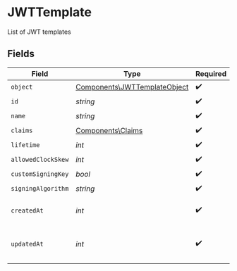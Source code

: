 # JWTTemplate

List of JWT templates


## Fields

| Field                                                                        | Type                                                                         | Required                                                                     | Description                                                                  |
| ---------------------------------------------------------------------------- | ---------------------------------------------------------------------------- | ---------------------------------------------------------------------------- | ---------------------------------------------------------------------------- |
| `object`                                                                     | [Components\JWTTemplateObject](../../Models/Components/JWTTemplateObject.md) | :heavy_check_mark:                                                           | N/A                                                                          |
| `id`                                                                         | *string*                                                                     | :heavy_check_mark:                                                           | N/A                                                                          |
| `name`                                                                       | *string*                                                                     | :heavy_check_mark:                                                           | N/A                                                                          |
| `claims`                                                                     | [Components\Claims](../../Models/Components/Claims.md)                       | :heavy_check_mark:                                                           | N/A                                                                          |
| `lifetime`                                                                   | *int*                                                                        | :heavy_check_mark:                                                           | N/A                                                                          |
| `allowedClockSkew`                                                           | *int*                                                                        | :heavy_check_mark:                                                           | N/A                                                                          |
| `customSigningKey`                                                           | *bool*                                                                       | :heavy_check_mark:                                                           | N/A                                                                          |
| `signingAlgorithm`                                                           | *string*                                                                     | :heavy_check_mark:                                                           | N/A                                                                          |
| `createdAt`                                                                  | *int*                                                                        | :heavy_check_mark:                                                           | Unix timestamp of creation.<br/>                                             |
| `updatedAt`                                                                  | *int*                                                                        | :heavy_check_mark:                                                           | Unix timestamp of last update.<br/>                                          |